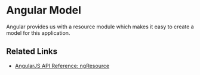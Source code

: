 # Angular Model
Angular provides us with a resource module which makes it easy to create a model for this application.

## Related Links

- [AngularJS API Reference: ngResource](https://docs.angularjs.org/api/ngResource)
